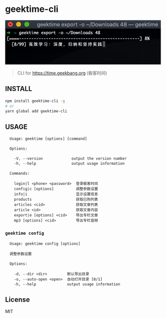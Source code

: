 # geektime-cli

<div align="center">
  <img src="screenshot-export.gif" alt="geektime-cli screenshot">
</div>

> CLI for <https://time.geekbang.org> (极客时间)

## INSTALL
```bash
npm install geektime-cli -g
# or
yarn global add geektime-cli
```

## USAGE
```
  Usage: geektime [options] [command]

  Options:

    -V, --version             output the version number
    -h, --help                output usage information

  Commands:

    login|l <phone> <password>  登录极客时间
    config|c [options]          调整参数设置
    info|i                      显示设置信息
    products                    获取已购列表
    articles <cid>              获取文章列表
    article <id>                获取文章内容
    export|e [options] <cid>    导出专栏文章
    mp3 [options] <cid>         导出专栏音频

```

### `geektime config`
```
  Usage: geektime config [options]

  调整参数设置

  Options:

    -d, --dir <dir>         默认导出目录
    -o, --auto-open <open>  自动打开目录 [0/1]
    -h, --help              output usage information
```

## License

MIT
